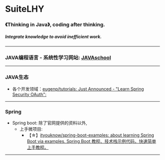 # SuiteLHY
### 《Thinking in Java》, coding after thinking.
##### Integrate knowledge to avoid inefficient work.
---
### JAVA编程语言 - 系统性学习网站: [JAVAschool](http://www.51gjie.com/)
---
### JAVA生态
- 各个开发领域：[eugenp/tutorials: Just Announced - "Learn Spring Security OAuth":](https://github.com/eugenp/tutorials)
---
### Spring
- Spring boot: 除了官网提供的资料以外, 
  - 上手微项目: 
    - 【☆】[ityouknow/spring-boot-examples: about learning Spring Boot via examples. Spring Boot 教程、技术栈示例代码，快速简单上手教程。](https://github.com/ityouknow/spring-boot-examples)
---
